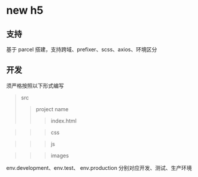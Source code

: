 # new h5

## 支持

基于 parcel 搭建，支持跨域、prefixer、scss、axios、环境区分

## 开发

须严格按照以下形式编写

> src
>
> > project name
> >
> > > index.html

> > > css

> > > js

> > > images

env.development、env.test、 env.production 分别对应开发、测试、生产环境
